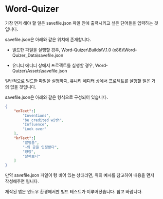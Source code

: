 # Word-Quizer

가장 먼저 해야 할 일은 savefile.json 파일 안에 출력시키고 싶은 단어들을 입력하는 것입니다.

savefile.json은 아래와 같은 위치에 존재합니다.

- 빌드한 파일을 실행할 경우,
Word-Quizer\Builds\V.1.0 (x86)\Word-Quizer_Data\savefile.json

- 유니티 에디터 상에서 프로젝트를 실행할 경우,
Word-Quizer\Assets\savefile.json

일반적으로 빌드한 파일을 실행하지, 유니티 에디터 상에서 프로젝트를 실행할 일은 거의 없을 것입니다.

savefile.json은 아래와 같은 형식으로 구성되어 있습니다.
```json
{
    "enText":[
        "Inventions", 
        "be credited with", 
        "Influence", 
        "Look over"
    ],
    "krText":[
        "발명품", 
        "~의 공을 인정받다", 
        "영향", 
        "살펴보다"
    ]
}
```

만약 savefile.json 파일이 텅 비어 있는 상태라면, 위의 예시를 참고하여 내용을 먼저 작성해주면 됩니다.

제작된 앱은 윈도우 환경에서만 빌드 테스트가 이루어졌습니다. 참고 바랍니다.




